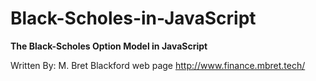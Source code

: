 # Black-Scholes-in-JavaScript
**The Black-Scholes Option Model in JavaScript**

Written By: M. Bret Blackford
web page http://www.finance.mbret.tech/

